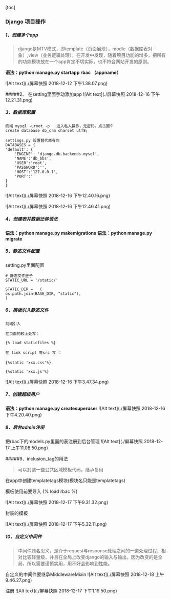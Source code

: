 
[toc]


### Django 项目操作

##### 1、创建多个app

>django是MTV模式，即template（页面展现），modle（数据库表对象）,view（业务逻辑处理），在开发中发现，随着项目功能的增多，把所有的功能模块放在一个app肯定不切实际，也不符合网站开发的原则。

**语法：python manage.py startapp rbac （appname）**


![Alt text](./屏幕快照 2018-12-12 下午1.38.07.png)

#####2、 在setting里面手动添加app
![Alt text](./屏幕快照 2018-12-16 下午12.21.31.png)


##### 3、数据库配置
    
	终端 mysql -uroot -p   进入私人操作，无密码，点击回车
	create database db_crm charset utf8;

	settings.py 设置替代原有的
	DATABASES = {
    'default': {
        'ENGINE': 'django.db.backends.mysql',
        'NAME':'db_bbs',
        'USER':'root',
        'PASSWORD':'',
        'HOST':'127.0.0.1',
        'PORT':''
    }
	}


![Alt text](./屏幕快照 2018-12-16 下午12.40.16.png)


![Alt text](./屏幕快照 2018-12-16 下午12.46.41.png)


##### 4、创建表并数据迁移语法
**语法：python manage.py makemigrations**
**语法：python manage.py migrate**




##### 5、静态文件配置
setting.py里面配置

    # 静态文件胚子
	STATIC_URL = '/static/'

	STATIC_DIR =   (
    os.path.join(BASE_DIR, "static"),
	)


##### 6、模板引入静态文件

    前端引入

	在页面的较上处写：
	
	{% load staticfiles %}
	
	在 link script 等src 写 ：
	
	{%static 'xxx.css'%}　
	
	{%static 'xxx.js'%}

![Alt text](./屏幕快照 2018-12-16 下午3.47.34.png)

##### 7、创建超级用户
**语法：python manage.py createsuperuser**
![Alt text](./屏幕快照 2018-12-16 下午4.20.40.png)


##### 8、后台admin注册

把rbac下的models.py里面的表注册到后台管理
![Alt text](./屏幕快照 2018-12-17 上午11.08.50.png)


#####9、inclusion_tag的用法

>可以封装一些公共区域模板代码，继承复用

在app中创建templatetags模块(模块名只能是templatetags)

模板使用前要导入  {% load rbac %}

![Alt text](./屏幕快照 2018-12-17 下午9.31.32.png)

封装的模板

![Alt text](./屏幕快照 2018-12-17 下午5.32.11.png)


##### 10、自定义中间件
>中间件顾名思义，是介于request与response处理之间的一道处理过程，相对比较轻量级，并且在全局上改变django的输入与输出。因为改变的是全局，所以需要谨慎实用，用不好会影响到性能。

自定义的中间件要继承MiddlewareMixin
![Alt text](./屏幕快照 2018-12-18 上午9.46.27.png)

注册
![Alt text](./屏幕快照 2018-12-17 下午1.19.50.png)